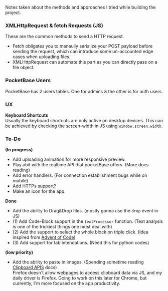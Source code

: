 Notes taken about the methods and approaches I tried while building the project.

### XMLHttpRequest & fetch Requests (JS)

These are the common methods to send a HTTP request.

* Fetch obligates you to manaully serialize your POST payload before sending the request, which can introduce some un-accounted edge cases when uploading files.
* XMLHttpRequest can automate this part as you can directly pass on a file object.

### PocketBase Users

PocketBase has 2 users tables. One for admins & the other is for auth users.

### UX

**Keyboard Shortcuts**<br>
Usually the keyboard shortcuts are only active on desktop devices. This can be achieved by checking the screen-width in JS using `window.screen.width`.

### To-Do

**(In progress)**
* Add uploading animation for more responsive preview.
* Play abit with the realtime API that pocketBase offers. (More docs reading)
* Add error handlers. (For connection establishment bugs while on mobile)
* Add HTTPs support?
* Make an icon for the app.


**Done**
* Add the ability to Drag&Drop files. (mostly gonna use the `drop` event in JS)
* (1) Add Code-Block support in the `textProcessor` function. (Text analysis is one of the trickiest things one must deal with)
* (2) Add the support to select the whole block on triple click. (Idea inspired from [Advent of Code](https://xzansite.cyclic.app/blog/Programming/Events/Advent%20of%20Code%202022))
* (3) Add support for tab intendations. (Need this for python codes)


**(low priority)**
* Add the ability to paste in images. (Spending sometime reading [Clipboard APIS](https://w3c.github.io/clipboard-apis/) docs)<br>
Firefox doesn't allow webpages to access clipboard data via JS, and my daily driver is Firefox. Going to work on this later for Chrome, but currently, I'm more focused on the app productivity.